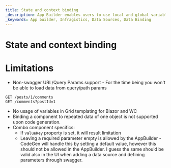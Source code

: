 ```yaml
---
title: State and context binding
_description: App Builder enables users to use local and global variables that help with storing different data to manage your app state
_keywords: App builder, Infragistics, Data Sources, Data Binding
---
```


# State and context binding

# Limitations
- Non-swagger URL/Query Params support - For the time being you won't be able to load data from query/path params
```
GET	/posts/1/comments
GET	/comments?postId=1
```
- No usage of variables in Grid templating for Blazor and WC
- Binding a component to repeated data of one object is not supported upon code generation.
- Combo component specifics:
   - If `valueKey` property is set, it will result limitation 
   - Leaving a required parameter empty is allowed by the AppBuilder - CodeGen will handle this by setting a default value, however this should not be allowed in the AppBuilder. I guess the same should be valid also in the UI when adding a data source and defining parameters through swagger.
   